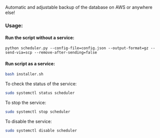Automatic and adjustable backup of the database on AWS or anywhere else!

### Usage:

#### Run the script without a service:

    python scheduler.py --config-file=config.json --output-format=gz --send-via=scp --remove-after-sending=false

#### Run script as a service:

```bash
bash installer.sh
```

To check the status of the service:

```bash
sudo systemctl status scheduler
```

To stop the service:

```bash
sudo systemctl stop scheduler
```

To disable the service:

```bash 
sudo systemctl disable scheduler
```
